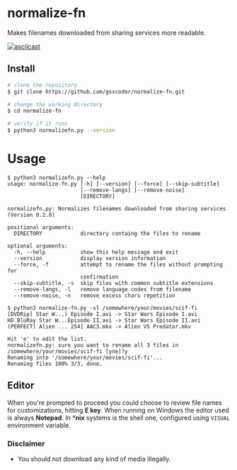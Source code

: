 # normalize-fn

Makes filenames downloaded from sharing services more readable.

[![asciicast](https://asciinema.org/a/286197.svg)](https://asciinema.org/a/286197)

## Install
```sh
# clone the repository
$ git clone https://github.com/gsscoder/normalize-fn.git

# change the working directory
$ cd normalize-fn

# verify if it runs
$ python3 normalizefn.py --version
```

# Usage
```
$ python3 normalizefn.py --help
usage: normalize-fn.py [-h] [--version] [--force] [--skip-subtitle]
                       [--remove-langs] [--remove-noise]
                       [DIRECTORY]

normalizefn.py: Normalizes filenames downloaded from sharing services (Version 0.2.0)

positional arguments:
  DIRECTORY            directory containg the files to rename

optional arguments:
  -h, --help           show this help message and exit
  --version            display version information
  --force, -f          attempt to rename the files without prompting for
                       confirmation
  --skip-subtitle, -s  skip files with common subtitle extensions
  --remove-langs, -l   remove language codes from filename
  --remove-noise, -n   remove excess chars repetition

$ python3 normalize-fn.py -sl /somewhere/your/movies/scif-fi
[DVDRip] Star W...) Episode I.avi -> Star Wars Episode I.avi
HD BluRay Star W...Episode II.avi -> Star Wars Episode II.avi
(PERFECT) Alien ... 254] AAC3.mkv -> Alien VS Predator.mkv

Hit 'e' to edit the list.
normalizefn.py: sure you want to rename all 3 files in /somewhere/your/movies/scif-fi [yne]?y
Renaming into '/somewhere/your/movies/scif-fi'...
Renaming files 100% 3/3, done.
```

## Editor
When you're prompted to proceed you could choose to review file names for customizations, hitting **E key**. When running on Windows the editor used is always **Notepad**. In ***nix** systems is the shell one, configured using `VISUAL` environment variable.

### Disclaimer
- You should not download any kind of media illegally.